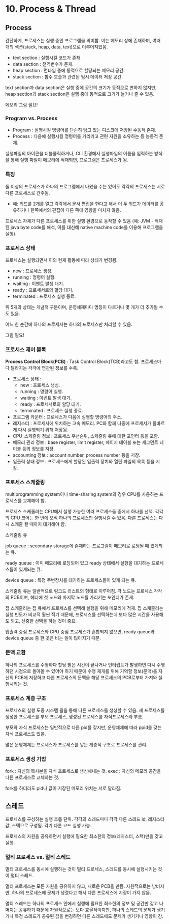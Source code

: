 # 10. Process & Thread

## Process
간단하게, 프로세스는 실행 중인 프로그램을 의미함. 이는 메모리 상에 존재하며, 여러 개의 섹션(stack, heap, data, text)으로 이루어져있음.
- text section : 실행시킬 코드가 존재.
- data section : 전역변수가 존재.
- heap section : 런타임 중에 동적으로 할당되는 메모리 공간.
- stack section : 함수 호출과 관련된 임시 데이터 저장 공간.

text section과 data section은 실행 중에 공간의 크기가 동적으로 변하지 않지만, heap section과 stack section은 실행 중에 동적으로 크기가 늘거나 줄 수 있음.

메모리 그림 필요!

### Program vs. Process
- Program : 실행시킬 명령어를 단순히 담고 있는 디스크에 저장된 수동적 존재.
- Process : 다음에 실행시킬 명령어를 가리키고 관련 자원을 소유하는 등 능동적 존재.

실행파일의 아이콘을 더블클릭하거나, CLI 환경에서 실행파일의 이름을 입력하는 방식을 통해 실행 파일이 메모리에 적재되면, 프로그램은 프로세스가 됨.

### 특징
둘 이상의 프로세스가 하나의 프로그램에서 나왔을 수는 있어도 각각의 프로세스는 서로 다른 프로세스로 간주됨.
- 예: 워드를 2개를 열고 각각에서 문서 편집을 한다고 해서 이 두 워드가 데이터를 공유하거나 한쪽에서의 편집이 다른 쪽에 영향을 미치지 않음.

프로세스 자체가 다른 프로세스를 위한 실행 환경으로 동작할 수 있음 (예: JVM - 적재된 java byte code를 해석, 이를 대신해 native machine code를 이용해 프로그램을 실행).

### 프로세스 상태
프로세스는 실행되면서 이의 현재 활동에 따라 상태가 변경됨.
- new : 프로세스 생성.
- running : 명령어 실행.
- waiting : 이벤트 발생 대기.
- ready : 프로세서로의 할당 대기.
- terminated : 프로세스 실행 종료.

위 5개의 상태는 개념적 구분이며, 운영체제마다 명칭이 다르거나 몇 개가 더 추가될 수도 있음.

어느 한 순간에 하나의 프로세서는 하나의 프로세스만 처리할 수 있음.

그림 필요!

### 프로세스 제어 블록
**Process Control Block(PCB)** : Task Control Block(TCB)라고도 함. 프로세스마다 달라지는 각각에 연관된 정보를 수록.
- 프로세스 상태 : 
    - new : 프로세스 생성.
    - running : 명령어 실행.
    - waiting : 이벤트 발생 대기.
    - ready : 프로세서로의 할당 대기.
    - terminated : 프로세스 실행 종료.
- 프로그램 카운터 : 프로세스가 다음에 실행할 명령어의 주소.
- 레지스터 : 프로세서에 위치하는 고속 메모리. PC와 함께 나중에 프로세서가 올바르게 다시 실행되기 위해 저장됨.
- CPU-스케줄링 정보 : 프로세스 우선순위, 스케줄링 큐에 대한 포인터 등을 포함.
- 메모리 관리 정보 : base register, limit register, 페이지 테이블 또는 세그먼트 테이블 등의 정보를 저장.
- accounting 정보 : account number, process number 등을 저장.
- 입출력 상태 정보 : 프로세스에게 할당된 입출력 장치와 열린 파일의 목록 등을 저장.

### 프로세스 스케줄링
multiprogramming system이나 time-sharing system의 경우 CPU를 사용하는 프로세스를 교체해야 함.

프로세스 스케줄러는 CPU에서 실행 가능한 여러 프로세스들 중에서 하나를 선택. 각각의 CPU 코어는 한 번에 오직 하나의 프로세스만 실행시킬 수 있음. 다른 프로세스는 다시 스케줄 될 때까지 대기해야 함.

스케줄링 큐

job queue : secondary storage에 존재하는 프로그램이 메모리로 로딩될 때 있게되는 큐.

ready queue : 이미 메모리에 로딩되어 있고 ready 상태에서 실행을 대기하는 프로세스들이 있게되는 큐.

device queue : 특정 주변장치를 대기하는 프로세스들이 있게 되는 큐.

스케줄링 큐는 일반적으로 링크드 리스트의 형태로 이루어짐. 각 노드는 프로세스 각각의 PCB이며, 헤더에 첫 노드와 마지막 노드를 가리키는 포인터가 존재.

잡 스케줄러는 잡 큐에서 프로세스를 선택해 실행을 위해 메모리에 적재. 잡 스케줄러는 실행 빈도가 비교적 훨씬 적기 때문에, 프로세스를 선택하는데 보다 많은 시간을 사용해도 되고, 신중한 선택을 하는 것이 중요.

입출력 중심 프로세스와 CPU 중심 프로세스가 혼합되지 않으면, ready queue와 device queue 중 한 곳은 비는 일이 많아지기 때문.

### 문맥 교환
하나의 프로세스를 수행하다 할당 받은 시간이 끝나거나 인터럽트가 발생하면 다시 수행하던 시점으로 돌아올 수 있어야 하기 때문에 수행 재개를 위해 기억할 정보(문맥)를 자신의 PCB에 저장하고 다른 프로세스의 문맥을 해당 프로세스의 PCB로부터 가져와 실행시키는 것.

### 프로세스 계층 구조
프로세스의 실행 도중 시스템 콜을 통해 다른 프로세스를 생성할 수 있음. 새 프로세스를 생성한 프로세스를 부모 프로세스, 생성된 프로세스를 자식프로세스라 부름.

부모와 자식 프로세스는 일반적으로 다른 pid를 갖지만, 운영체제에 따라 ppid를 갖는 자식 프로세스도 있음.

많은 운영체제는 프로세스가 프로세스를 낳는 계층적 구조로 프로세스를 관리.

### 프로세스 생성 기법
fork : 자신의 복사본을 자식 프로세스로 생성해내는 것.
exec : 자신의 메모리 공간을 다른 프로세스로 교체하는 것.

fork를 하더라도 pid나 값이 저장된 메모리 위치는 서로 달라짐.

## 스레드
프로세스를 구성하는 실행 흐름 단위. 각각의 스레드마다 각각 다른 스레드 id, 레지스터 값, 스택으로 구성됨. 각기 다른 코드 실행 가능.

프로세스의 자원을 공유하면서 실행에 필요한 최소한의 정보(레지스터, 스택)만을 갖고 실행.

### 멀티 프로세스 vs. 멀티 스레드
멀티 프로세스를 동시에 실행하는 것이 멀티 프로세스, 스레드를 동시에 실행시키는 것이 멀티 스레드. 

멀티 프로세스는 모든 자원을 공유하지 않고, 새로운 PCB을 만듬. 자원적으로는 낭비지만, 하나의 프로세스에 문제가 생겼다고 해서 다른 프로세스에 지장이 가지 않음.

멀티 스레드는 하나의 프로세스 안에서 실행에 필요한 최소한의 정보 및 공간만 갖고 나머지는 공유하기 때문에 자원적으로는 보다 효율적이지만, 하나의 스레드의 문제가 생기거나 특정 스레드가 공유된 값을 변경하면 다른 스레드에도 문제가 생기거나 영향이 감.